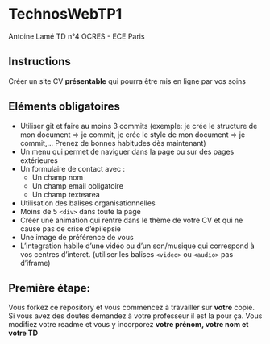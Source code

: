 # TechnosWebTP1

Antoine Lamé
TD n°4
OCRES - ECE Paris

## Instructions

Créer un site CV **présentable** qui pourra être mis en ligne par vos soins

## Eléments obligatoires

* Utiliser git et faire au moins 3 commits (exemple: je crée le structure de mon document => je commit, je crée le style de mon document => je commit,... Prenez de bonnes habitudes dès maintenant)
* Un menu qui permet de naviguer dans la page ou sur des pages extérieures
* Un formulaire de contact avec :
  * Un champ nom
  * Un champ email obligatoire
  * Un champ textearea
* Utilisation des balises organisationnelles
* Moins de 5 `<div>` dans toute la page
* Créer une animation qui rentre dans le thème de votre CV et qui ne cause pas de crise d’épilepsie
* Une image de préférence de vous
* L’integration habile d’une vidéo ou d’un son/musique qui correspond à vos centres d’interet. (utiliser les balises `<video>` ou `<audio>` pas d’iframe)

## Première étape:

  Vous forkez ce repository et vous commencez à travailler sur **votre** copie. Si vous avez des doutes demandez à votre professeur il est la pour ça.
  Vous modifiez votre readme et vous y incorporez **votre prénom, votre nom et votre TD**
